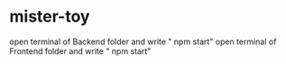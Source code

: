 # mister-toy

open terminal of Backend folder and write " npm start"
open terminal of Frontend folder and write " npm start"
